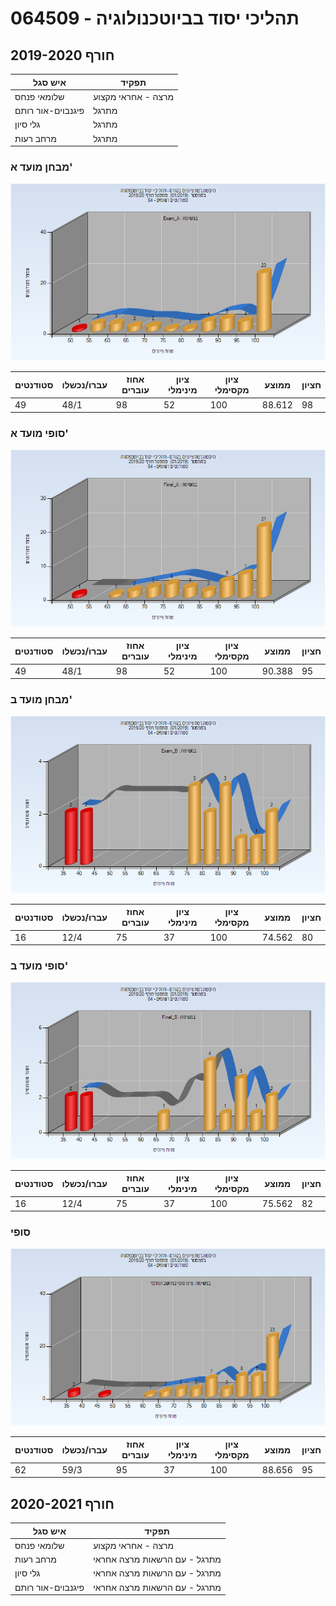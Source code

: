 # 064509 - תהליכי יסוד בביוטכנולוגיה

## חורף 2019-2020

| איש סגל | תפקיד |
| ---- | ---- |
| שלומאי פנחס | מרצה - אחראי מקצוע |
| פיגנבוים-אור רותם | מתרגל |
| גלי סיון | מתרגל |
| מרחב רעות | מתרגל |

### מבחן מועד א'

![201901 Exam_A](201901/Exam_A.png)

| סטודנטים | עברו/נכשלו | אחוז עוברים | ציון מינימלי | ציון מקסימלי | ממוצע | חציון |
| ---- | ---- | ---- | ---- | ---- | ---- | ---- |
| 49 | 48/1 | 98 | 52 | 100 | 88.612 | 98 |

### סופי מועד א'

![201901 Final_A](201901/Final_A.png)

| סטודנטים | עברו/נכשלו | אחוז עוברים | ציון מינימלי | ציון מקסימלי | ממוצע | חציון |
| ---- | ---- | ---- | ---- | ---- | ---- | ---- |
| 49 | 48/1 | 98 | 52 | 100 | 90.388 | 95 |

### מבחן מועד ב'

![201901 Exam_B](201901/Exam_B.png)

| סטודנטים | עברו/נכשלו | אחוז עוברים | ציון מינימלי | ציון מקסימלי | ממוצע | חציון |
| ---- | ---- | ---- | ---- | ---- | ---- | ---- |
| 16 | 12/4 | 75 | 37 | 100 | 74.562 | 80 |

### סופי מועד ב'

![201901 Final_B](201901/Final_B.png)

| סטודנטים | עברו/נכשלו | אחוז עוברים | ציון מינימלי | ציון מקסימלי | ממוצע | חציון |
| ---- | ---- | ---- | ---- | ---- | ---- | ---- |
| 16 | 12/4 | 75 | 37 | 100 | 75.562 | 82 |

### סופי

![201901 Finals](201901/Finals.png)

| סטודנטים | עברו/נכשלו | אחוז עוברים | ציון מינימלי | ציון מקסימלי | ממוצע | חציון |
| ---- | ---- | ---- | ---- | ---- | ---- | ---- |
| 62 | 59/3 | 95 | 37 | 100 | 88.656 | 95 |

## חורף 2020-2021

| איש סגל | תפקיד |
| ---- | ---- |
| שלומאי פנחס | מרצה - אחראי מקצוע |
| מרחב רעות | מתרגל - עם הרשאות מרצה אחראי |
| גלי סיון | מתרגל - עם הרשאות מרצה אחראי |
| פיגנבוים-אור רותם | מתרגל - עם הרשאות מרצה אחראי |

